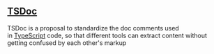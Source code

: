 ## [TSDoc](https://tsdoc.org/)
TSDoc is a proposal to standardize the doc comments used in [TypeScript](http://www.typescriptlang.org/) code, so that different tools can extract content without getting confused by each other's markup